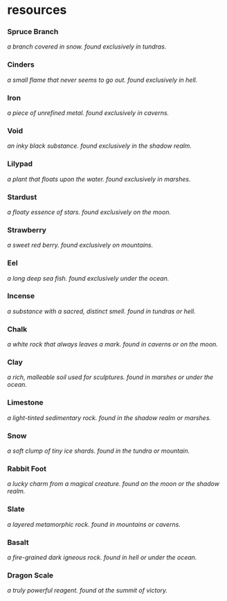 # resources

### Spruce Branch
*a branch covered in snow.*
*found exclusively in tundras.*

### Cinders
*a small flame that never seems to go out.*
*found exclusively in hell.*

### Iron
*a piece of unrefined metal.*
*found exclusively in caverns.*

### Void
*an inky black substance.*
*found exclusively in the shadow realm.*

### Lilypad
*a plant that floats upon the water.*
*found exclusively in marshes.*

### Stardust
*a floaty essence of stars.*
*found exclusively on the moon.*

### Strawberry
*a sweet red berry.*
*found exclusively on mountains.*

### Eel
*a long deep sea fish.*
*found exclusively under the ocean.*

### Incense
*a substance with a sacred, distinct smell.*
*found in tundras or hell.*

### Chalk
*a white rock that always leaves a mark.*
*found in caverns or on the moon.*

### Clay
*a rich, malleable soil used for sculptures.*
*found in marshes or under the ocean.*

### Limestone
*a light-tinted sedimentary rock.*
*found in the shadow realm or marshes.*

### Snow
*a soft clump of tiny ice shards.*
*found in the tundra or mountain.*

### Rabbit Foot
*a lucky charm from a magical creature.*
*found on the moon or the shadow realm.*

### Slate
*a layered metamorphic rock.*
*found in mountains or caverns.*

### Basalt
*a fire-grained dark igneous rock.*
*found in hell or under the ocean.*

### Dragon Scale
*a truly powerful reagent.*
*found at the summit of victory.*